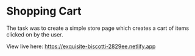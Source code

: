 # Shopping Cart

The task was to create a simple store page which creates a cart of items clicked on by the user. 

View live here: https://exquisite-biscotti-2829ee.netlify.app

